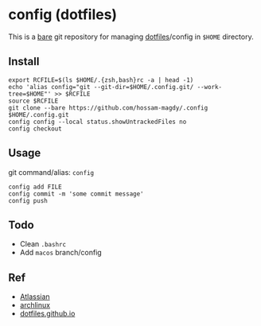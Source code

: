 # config (dotfiles)

This is a [bare](http://www.saintsjd.com/2011/01/what-is-a-bare-git-repository/) git repository for managing [dotfiles](https://wiki.archlinux.org/index.php/Dotfiles)/config in `$HOME` directory.

## Install
```
export RCFILE=$(ls $HOME/.{zsh,bash}rc -a | head -1)
echo 'alias config="git --git-dir=$HOME/.config.git/ --work-tree=$HOME"' >> $RCFILE
source $RCFILE
git clone --bare https://github.com/hossam-magdy/.config $HOME/.config.git
config config --local status.showUntrackedFiles no
config checkout
```

## Usage

git command/alias: `config`

```
config add FILE
config commit -m 'some commit message'
config push
```

## Todo

- Clean `.bashrc`
- Add `macos` branch/config

## Ref

- [Atlassian](https://www.atlassian.com/git/tutorials/dotfiles)
- [archlinux](https://wiki.archlinux.org/index.php/Dotfiles)
- [dotfiles.github.io](https://dotfiles.github.io/)
